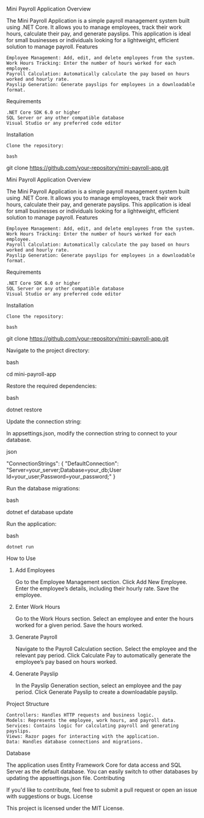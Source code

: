 Mini Payroll Application
Overview

The Mini Payroll Application is a simple payroll management system built using .NET Core. It allows you to manage employees, track their work hours, calculate their pay, and generate payslips. This application is ideal for small businesses or individuals looking for a lightweight, efficient solution to manage payroll.
Features

    Employee Management: Add, edit, and delete employees from the system.
    Work Hours Tracking: Enter the number of hours worked for each employee.
    Payroll Calculation: Automatically calculate the pay based on hours worked and hourly rate.
    Payslip Generation: Generate payslips for employees in a downloadable format.

Requirements

    .NET Core SDK 6.0 or higher
    SQL Server or any other compatible database
    Visual Studio or any preferred code editor

Installation

    Clone the repository:

    bash

git clone https://github.com/your-repository/mini-payroll-app.git

Mini Payroll Application
Overview

The Mini Payroll Application is a simple payroll management system built using .NET Core. It allows you to manage employees, track their work hours, calculate their pay, and generate payslips. This application is ideal for small businesses or individuals looking for a lightweight, efficient solution to manage payroll.
Features

    Employee Management: Add, edit, and delete employees from the system.
    Work Hours Tracking: Enter the number of hours worked for each employee.
    Payroll Calculation: Automatically calculate the pay based on hours worked and hourly rate.
    Payslip Generation: Generate payslips for employees in a downloadable format.

Requirements

    .NET Core SDK 6.0 or higher
    SQL Server or any other compatible database
    Visual Studio or any preferred code editor

Installation

    Clone the repository:

    bash

git clone https://github.com/your-repository/mini-payroll-app.git

Navigate to the project directory:

bash

cd mini-payroll-app

Restore the required dependencies:

bash

dotnet restore

Update the connection string:

In appsettings.json, modify the connection string to connect to your database.

json

"ConnectionStrings": {
  "DefaultConnection": "Server=your_server;Database=your_db;User Id=your_user;Password=your_password;"
}

Run the database migrations:

bash

dotnet ef database update

Run the application:

bash

    dotnet run

How to Use
1. Add Employees

    Go to the Employee Management section.
    Click Add New Employee.
    Enter the employee’s details, including their hourly rate.
    Save the employee.

2. Enter Work Hours

    Go to the Work Hours section.
    Select an employee and enter the hours worked for a given period.
    Save the hours worked.

3. Generate Payroll

    Navigate to the Payroll Calculation section.
    Select the employee and the relevant pay period.
    Click Calculate Pay to automatically generate the employee’s pay based on hours worked.

4. Generate Payslip

    In the Payslip Generation section, select an employee and the pay period.
    Click Generate Payslip to create a downloadable payslip.

Project Structure

    Controllers: Handles HTTP requests and business logic.
    Models: Represents the employee, work hours, and payroll data.
    Services: Contains logic for calculating payroll and generating payslips.
    Views: Razor pages for interacting with the application.
    Data: Handles database connections and migrations.

Database

The application uses Entity Framework Core for data access and SQL Server as the default database. You can easily switch to other databases by updating the appsettings.json file.
Contributing

If you'd like to contribute, feel free to submit a pull request or open an issue with suggestions or bugs.
License

This project is licensed under the MIT License.
